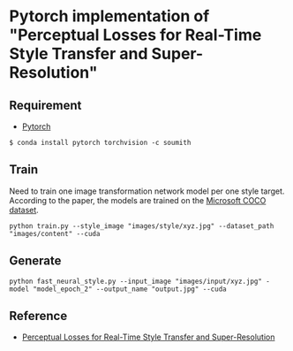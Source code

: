 # Pytorch implementation of "Perceptual Losses for Real-Time Style Transfer and Super-Resolution"

## Requirement
- [Pytorch](http://pytorch.org/)
```
$ conda install pytorch torchvision -c soumith
```

## Train
Need to train one image transformation network model per one style target.
According to the paper, the models are trained on the [Microsoft COCO dataset](http://mscoco.org/dataset/#download).
```
python train.py --style_image "images/style/xyz.jpg" --dataset_path "images/content" --cuda
```

## Generate
```
python fast_neural_style.py --input_image "images/input/xyz.jpg" -model "model_epoch_2" --output_name "output.jpg" --cuda
```

## Reference
- [Perceptual Losses for Real-Time Style Transfer and Super-Resolution](http://arxiv.org/abs/1603.08155)
